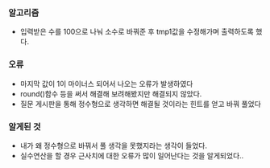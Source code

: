 ### 알고리즘
 - 입력받은 수를 100으로 나눠 소수로 바꿔준 후 tmp1값을 수정해가며 출력하도록 했다.

### 오류
 - 마지막 값이 1이 마이너스 되어서 나오는 오류가 발생하였다
 - round()함수 등을 써서 해결해 보려해봤지만 해결되지 않았다.
 - 질문 게시판을 통해 정수형으로 생각하면 해결될 것이라는 힌트를 얻고 바꿔 풀었다

### 알게된 것
 - 내가 왜 정수형으로 바꿔서 풀 생각을 못했지라는 생각이 들었다.
 - 실수연산을 할 경우 근사치에 대한 오류가 많이 일어난다는 것을 알게되었다..
